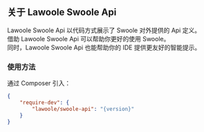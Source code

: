 ## 关于 Lawoole Swoole Api

Lawoole Swoole Api 以代码方式展示了 Swoole 对外提供的 Api 定义。  
借助 Lawoole Swoole Api 可以帮助你更好的使用 Swoole。  
同时，Lawoole Swoole Api 也能帮助你的 IDE 提供更友好的智能提示。  

### 使用方法

通过 Composer 引入：

```json
{
    "require-dev": {
        "lawoole/swoole-api": "{version}"
    }
}
```
